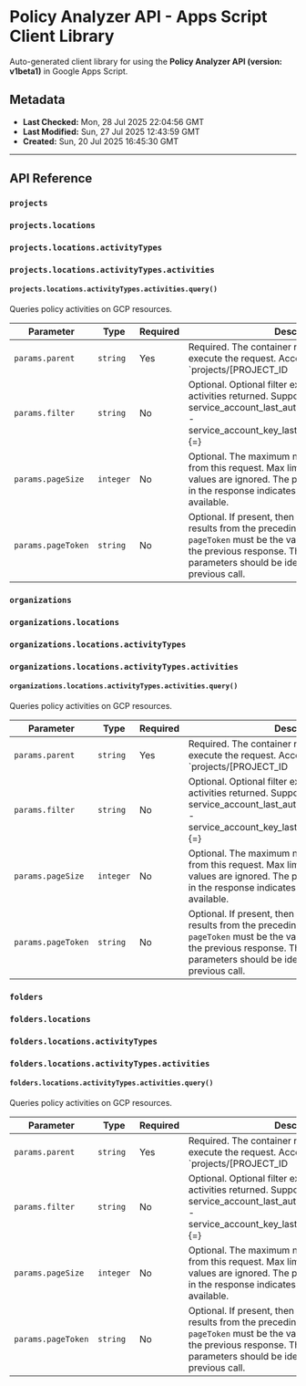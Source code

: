 # Policy Analyzer API - Apps Script Client Library

Auto-generated client library for using the **Policy Analyzer API (version: v1beta1)** in Google Apps Script.

## Metadata

- **Last Checked:** Mon, 28 Jul 2025 22:04:56 GMT
- **Last Modified:** Sun, 27 Jul 2025 12:43:59 GMT
- **Created:** Sun, 20 Jul 2025 16:45:30 GMT



---

## API Reference

### `projects`

### `projects.locations`

### `projects.locations.activityTypes`

### `projects.locations.activityTypes.activities`

#### `projects.locations.activityTypes.activities.query()`

Queries policy activities on GCP resources.

| Parameter | Type | Required | Description |
|---|---|---|---|
| `params.parent` | `string` | Yes | Required. The container resource on which to execute the request. Acceptable formats: `projects/[PROJECT_ID|PROJECT_NUMBER]/locations/[LOCATION]/activityTypes/[ACTIVITY_TYPE]` LOCATION here refers to GCP Locations: https://cloud.google.com/about/locations/ |
| `params.filter` | `string` | No | Optional. Optional filter expression to restrict the activities returned. Supported filters are: - service_account_last_authn.full_resource_name {=} - service_account_key_last_authn.full_resource_name {=}  |
| `params.pageSize` | `integer` | No | Optional. The maximum number of results to return from this request. Max limit is 1000. Non-positive values are ignored. The presence of `nextPageToken` in the response indicates that more results might be available. |
| `params.pageToken` | `string` | No | Optional. If present, then retrieve the next batch of results from the preceding call to this method. `pageToken` must be the value of `nextPageToken` from the previous response. The values of other method parameters should be identical to those in the previous call. |

### `organizations`

### `organizations.locations`

### `organizations.locations.activityTypes`

### `organizations.locations.activityTypes.activities`

#### `organizations.locations.activityTypes.activities.query()`

Queries policy activities on GCP resources.

| Parameter | Type | Required | Description |
|---|---|---|---|
| `params.parent` | `string` | Yes | Required. The container resource on which to execute the request. Acceptable formats: `projects/[PROJECT_ID|PROJECT_NUMBER]/locations/[LOCATION]/activityTypes/[ACTIVITY_TYPE]` LOCATION here refers to GCP Locations: https://cloud.google.com/about/locations/ |
| `params.filter` | `string` | No | Optional. Optional filter expression to restrict the activities returned. Supported filters are: - service_account_last_authn.full_resource_name {=} - service_account_key_last_authn.full_resource_name {=}  |
| `params.pageSize` | `integer` | No | Optional. The maximum number of results to return from this request. Max limit is 1000. Non-positive values are ignored. The presence of `nextPageToken` in the response indicates that more results might be available. |
| `params.pageToken` | `string` | No | Optional. If present, then retrieve the next batch of results from the preceding call to this method. `pageToken` must be the value of `nextPageToken` from the previous response. The values of other method parameters should be identical to those in the previous call. |

### `folders`

### `folders.locations`

### `folders.locations.activityTypes`

### `folders.locations.activityTypes.activities`

#### `folders.locations.activityTypes.activities.query()`

Queries policy activities on GCP resources.

| Parameter | Type | Required | Description |
|---|---|---|---|
| `params.parent` | `string` | Yes | Required. The container resource on which to execute the request. Acceptable formats: `projects/[PROJECT_ID|PROJECT_NUMBER]/locations/[LOCATION]/activityTypes/[ACTIVITY_TYPE]` LOCATION here refers to GCP Locations: https://cloud.google.com/about/locations/ |
| `params.filter` | `string` | No | Optional. Optional filter expression to restrict the activities returned. Supported filters are: - service_account_last_authn.full_resource_name {=} - service_account_key_last_authn.full_resource_name {=}  |
| `params.pageSize` | `integer` | No | Optional. The maximum number of results to return from this request. Max limit is 1000. Non-positive values are ignored. The presence of `nextPageToken` in the response indicates that more results might be available. |
| `params.pageToken` | `string` | No | Optional. If present, then retrieve the next batch of results from the preceding call to this method. `pageToken` must be the value of `nextPageToken` from the previous response. The values of other method parameters should be identical to those in the previous call. |